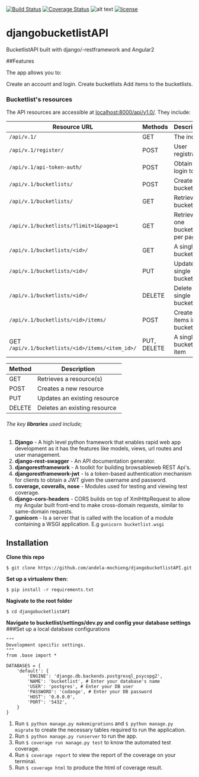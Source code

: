 [![Build Status](https://travis-ci.org/andela-mochieng/djangobucketlistAPI.svg?branch=develop)](https://travis-ci.org/andela-mochieng/djangobucketlistAPI)
[![Coverage Status](https://coveralls.io/repos/github/andela-mochieng/djangobucketlistAPI/badge.svg?branch=develop)](https://coveralls.io/github/andela-mochieng/djangobucketlistAPI?branch=develop)
![alt text](https://img.shields.io/badge/python-2.7-blue.svg)
[![license](https://img.shields.io/github/license/mashape/apistatus.svg?maxAge=2592000)]()

# djangobucketlistAPI
BucketlistAPI built with django/-restframework and Angular2

##Features

The app allows you to:

Create an account and login.
Create bucketlists
Add items to the bucketlists.


### Bucketlist's resources
The API resources are accessible at [localhost:8000/api/v1.0/](http://127.0.0.1:8000/api/v1.0/). They include:

| Resource URL | Methods | Description |
| -------- | ------------- | --------- |
| `/api/v.1/` | GET  | The index |
| `/api/v.1/register/` | POST  | User registration |
|  `/api/v.1/api-token-auth/` | POST | Obtain login token |
| `/api/v.1/bucketlists/` | POST | Create a bucket list |
| `/api/v.1/bucketlists/` | GET | Retrieve all bucketlists |
| `/api/v.1/bucketlists/?limit=1&page=1` | GET | Retrieve one bucketlist per page|
| `/api/v.1/bucketlists/<id>/` | GET |  A single bucket list |
| `/api/v.1/bucketlists/<id>/` | PUT | Update a single bucket list |
| `/api/v.1/bucketlists/<id>/` | DELETE | Delete a single bucket list |
| `/api/v.1/bucketlists/<id>/items/` | POST |  Create items in a bucket list |
| GET `/api/v.1/bucketlists/<id>/items/<item_id>/` | PUT, DELETE| A single bucket list item|


| Method | Description |
|------- | ----------- |
| GET | Retrieves a resource(s) |
| POST | Creates a new resource |
| PUT | Updates an existing resource |
| DELETE | Deletes an existing resource |


###### The key **libraries** used include;
1. **Django** - A high level python framework that enables rapid web app development as it has the features like models, views, url routes and user management.
2. **django-rest-swagger** - An API documentation generator.
3. **djangorestframework** - A toolkit for building browsableweb REST Api's.
4. **djangorestframework-jwt** - Is a token-based authentication mechanism for clients to obtain a JWT given the username and password.
5. **coverage, coveralls, nose** - Modules used for testing and viewing test coverage.
6. **django-cors-headers** -  CORS builds on top of XmlHttpRequest to allow my  Angular built front-end to make cross-domain requests, similar to same-domain requests.
7. **gunicorn** - Is a server that is called with the location of a module containing a WSGI application. E.g `gunicorn bucketlist.wsgi`


## Installation
**__Clone this repo__**
```shell
$ git clone https://github.com/andela-mochieng/djangobucketlistAPI.git
```

**__Set up a virtualenv then:__**
```shell
$ pip install -r requirements.txt
```

**__Nagivate to the root folder__**
```shell
$ cd djangobucketlistAPI
```

**__Navigate to bucketlist/settings/dev.py and config your database settings__**
###Set up a local database configurations

```shell
"""
Development specific settings.
"""
from .base import *

DATABASES = {
    'default': {
        'ENGINE': 'django.db.backends.postgresql_psycopg2',
        'NAME': 'bucketlist', # Enter your database's name
        'USER': 'postgres', # Enter your DB user
        'PASSWORD': 'codango', # Enter your DB password
        'HOST': '0.0.0.0',
        'PORT': '5432',
    }
}
```

1. Run `$ python manage.py makemigrations` and `$ python manage.py migrate` to create the necessary tables  required to run the application.
2. Run `$ python manage.py runserver` to run the app.
3. Run `$ coverage run manage.py test` to know  the automated test coverage.
4. Run `$ coverage report` to view the report of the coverage on your terminal.
5. Run `$ coverage html` to produce the html of coverage result.







